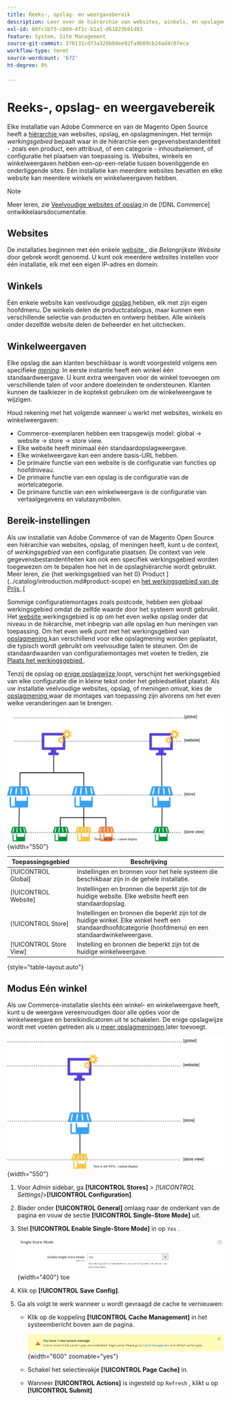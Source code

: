 ```yaml
---
title: Reeks-, opslag- en weergavebereik
description: Leer over de hiërarchie van websites, winkels, en opslagmeningen die u kunt gebruiken om winkelervaringen voor uw klanten te leveren.
exl-id: 80fc1b73-c869-4f1c-b1a1-d61823b91d83
feature: System, Site Management
source-git-commit: 370131cd73a320b04ee92fa9609cb24ad4c07eca
workflow-type: tm+mt
source-wordcount: '672'
ht-degree: 0%

---
```


# Reeks-, opslag- en weergavebereik

Elke installatie van Adobe Commerce en van de Magento Open Source heeft a [ hiërarchie ](../stores-purchase/stores.md) van websites, opslag, en opslagmeningen. Het termijn _werkingsgebied_ bepaalt waar in de hiërarchie een gegevensbestandentiteit - zoals een product, een attribuut, of een categorie - inhoudselement, of configuratie het plaatsen van toepassing is. Websites, winkels en winkelweergaven hebben een-op-een-relatie tussen bovenliggende en onderliggende sites. Eén installatie kan meerdere websites bevatten en elke website kan meerdere winkels en winkelweergaven hebben.

>[!NOTE]
>
>Meer leren, zie [ Veelvoudige websites of opslag ](https://experienceleague.adobe.com/docs/commerce-operations/configuration-guide/multi-sites/ms-overview.html) in de [!DNL Commerce] ontwikkelaarsdocumentatie.

## Websites

De installaties beginnen met één enkele [ website ](../stores-purchase/stores.md#add-websites), die _Belangrijkste Website_ door gebrek wordt genoemd. U kunt ook meerdere websites instellen voor één installatie, elk met een eigen IP-adres en domein.

## Winkels

Één enkele website kan veelvoudige [ opslag ](../stores-purchase/stores.md#add-stores) hebben, elk met zijn eigen hoofdmenu. De winkels delen de productcatalogus, maar kunnen een verschillende selectie van producten en ontwerp hebben. Alle winkels onder dezelfde website delen de beheerder en het uitchecken.

## Winkelweergaven

Elke opslag die aan klanten beschikbaar is wordt voorgesteld volgens een specifieke _[mening](../stores-purchase/store-views.md)_. In eerste instantie heeft een winkel één standaardweergave. U kunt extra weergaven voor de winkel toevoegen om verschillende talen of voor andere doeleinden te ondersteunen. Klanten kunnen de taalkiezer in de koptekst gebruiken om de winkelweergave te wijzigen.

Houd rekening met het volgende wanneer u werkt met websites, winkels en winkelweergaven:

- Commerce-exemplaren hebben een trapsgewijs model: global → website → store → store view.
- Elke website heeft minimaal één standaardopslagweergave.
- Elke winkelweergave kan een andere basis-URL hebben.
- De primaire functie van een website is de configuratie van functies op hoofdniveau.
- De primaire functie van een opslag is de configuratie van de wortelcategorie.
- De primaire functie van een winkelweergave is de configuratie van vertaalgegevens en valutasymbolen.

## Bereik-instellingen

Als uw installatie van Adobe Commerce of van de Magento Open Source een hiërarchie van websites, opslag, of meningen heeft, kunt u de context, of _werkingsgebied_ van een configuratie plaatsen. De context van vele gegevensbestandentiteiten kan ook een specifiek werkingsgebied worden toegewezen om te bepalen hoe het in de opslaghiërarchie wordt gebruikt. Meer leren, zie {het werkingsgebied van het 0} Product ](../catalog/introduction.md#product-scope) en [ het werkingsgebied van de Prijs ](../catalog/catalog-price-scope.md).[

Sommige configuratiemontages zoals postcode, hebben een globaal werkingsgebied omdat de zelfde waarde door het systeem wordt gebruikt. Het [ website ](../stores-purchase/stores.md#add-websites) werkingsgebied is op om het even welke opslag onder dat niveau in de hiërarchie, met inbegrip van alle opslag en hun meningen van toepassing. Om het even welk punt met het werkingsgebied van [ opslagmening ](../stores-purchase/store-views.md) kan verschillend voor elke opslagmening worden geplaatst, die typisch wordt gebruikt om veelvoudige talen te steunen. Om de standaardwaarden van configuratiemontages met voeten te treden, zie [ Plaats het werkingsgebied ](../configuration-reference/scope-change.md#set-the-scope).

Tenzij de opslag op [ enige opslagwijze ](#single-store-mode) loopt, verschijnt het werkingsgebied van elke configuratie die in kleine tekst onder het gebiedsetiket plaatst. Als uw installatie veelvoudige websites, opslag, of meningen omvat, kies de [ opslagmening ](../stores-purchase/store-views.md) waar de montages van toepassing zijn alvorens om het even welke veranderingen aan te brengen.

![ Hiërarchie van websites, opslag, en opslagmeningen ](./assets/scope-multisite.svg){width="550"}

| Toepassingsgebied | Beschrijving |
|--- |--- |
| [!UICONTROL Global] | Instellingen en bronnen voor het hele systeem die beschikbaar zijn in de gehele installatie. |
| [!UICONTROL Website] | Instellingen en bronnen die beperkt zijn tot de huidige website. Elke website heeft een standaardopslag. |
| [!UICONTROL Store] | Instellingen en bronnen die beperkt zijn tot de huidige winkel. Elke winkel heeft een standaardhoofdcategorie (hoofdmenu) en een standaardwinkelweergave. |
| [!UICONTROL Store View] | Instelling en bronnen die beperkt zijn tot de huidige winkelweergave. |

{style="table-layout:auto"}

## Modus Eén winkel

Als uw Commerce-installatie slechts één winkel- en winkelweergave heeft, kunt u de weergave vereenvoudigen door alle opties voor de winkelweergave en bereikindicatoren uit te schakelen. De enige opslagwijze wordt met voeten getreden als u [ meer opslagmeningen ](../stores-purchase/store-views.md) later toevoegt.

![ Reikwijdte - één enkele mening ](./assets/scope-single-view.svg){width="550"}

1. Voor _Admin_ sidebar, ga **[!UICONTROL Stores]** > _[!UICONTROL Settings]_>**[!UICONTROL Configuration]**.

1. Blader onder **[!UICONTROL General]** omlaag naar de onderkant van de pagina en vouw de sectie **[!UICONTROL Single-Store Mode]** uit.

1. Stel **[!UICONTROL Enable Single-Store Mode]** in op `Yes` .

   ![ Algemene configuratie - laat Enige-Opslagwijze ](./assets/general-single-store-mode.png){width="400"} toe

1. Klik op **[!UICONTROL Save Config]**.

1. Ga als volgt te werk wanneer u wordt gevraagd de cache te vernieuwen:

   - Klik op de koppeling **[!UICONTROL Cache Management]** in het systeembericht boven aan de pagina.

     ![ bericht van het Systeem - geheim voorgeheugenbeheer ](../catalog/assets/msg-cache-management.png){width="600" zoomable="yes"}

   - Schakel het selectievakje **[!UICONTROL Page Cache]** in.

   - Wanneer **[!UICONTROL Actions]** is ingesteld op `Refresh` , klikt u op **[!UICONTROL Submit]**
